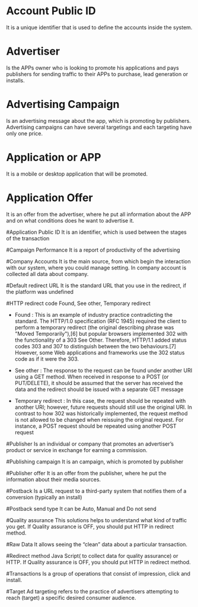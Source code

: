 
# Account Public ID
It is a unique identifier that is used to define the accounts inside the system.   

# Advertiser 
Is the APPs owner who is looking to promote his applications and pays publishers for sending traffic to their APPs to purchase, lead generation or installs.

# Advertising Campaign
Is an advertising message about the app, which is promoting by publishers. Advertising campaigns can have several targetings and each targeting have only one price.

# Application or APP
It is a mobile or desktop application that will be promoted.

# Application Offer
It is an offer from the advertiser, where he put all information about the APP and on what conditions does he want to advertise it.

#Application Public ID
It is an identifier, which is used between the stages of the transaction

#Campaign Performance
It is a report of productivity of the advertising 

#Company Accounts
It is the main source, from which begin the interaction with our system, where you could manage setting. In company account is collected all data about company.

#Default redirect URL
It is  the standard URL that you use in the redirect, if the platform was undefined

#HTTP redirect code
Found, See other, Temporary redirect

* Found : This is an example of industry practice contradicting the standard. The HTTP/1.0 specification (RFC 1945) required the client to perform a temporary redirect (the original describing phrase was "Moved Temporarily"),[6] but popular browsers implemented 302 with the functionality of a 303 See Other. Therefore, HTTP/1.1 added status codes 303 and 307 to distinguish between the two behaviours.[7] However, some Web applications and frameworks use the 302 status code as if it were the 303.

* See other : The response to the request can be found under another URI using a GET method. When received in response to a POST (or PUT/DELETE), it should be assumed that the server has received the data and the redirect should be issued with a separate GET message

* Temporary redirect : In this case, the request should be repeated with another URI; however, future requests should still use the original URI. In contrast to how 302 was historically implemented, the request method is not allowed to be changed when reissuing the original request. For instance, a POST request should be repeated using another POST request

#Publisher
Is an individual or company that promotes an advertiser’s product or service in exchange for earning a commission. 

#Publishing campaign
It is an campaign, which is promoted by publisher    

#Publisher offer
It is an offer from the publisher, where he put the information about their media sources. 

#Postback
Is a URL request to a third-party system that notifies them of a conversion (typically an install)

#Postback send type
It can be Auto, Manual and Do not send

#Quality assurance
This solutions helps to understand what kind of traffic you get. If Quality assurance is OFF, you should put HTTP in redirect method.  

#Raw Data
It allows seeing the “clean” data about a particular transaction. 

#Redirect method
Java Script( to collect data for quality assurance) or HTTP.  If Quality assurance is OFF, you should put HTTP in redirect method.    

#Transactions
Is a group of operations that consist of impression, click and install.

#Target
Ad targeting refers to the practice of advertisers attempting to reach (target) a specific desired consumer audience.

